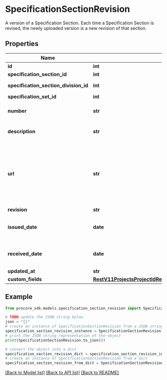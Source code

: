 # SpecificationSectionRevision

A version of a Specification Section. Each time a Specification Section is revised, the newly uploaded version is a new revision of that section.

## Properties

Name | Type | Description | Notes
------------ | ------------- | ------------- | -------------
**id** | **int** |  | [optional] 
**specification_section_id** | **int** |  | [optional] 
**specification_section_division_id** | **int** | Id of the Section Division | [optional] 
**specification_set_id** | **int** | Id of the Set | [optional] 
**number** | **str** | The number of this revision&#39;s SpecificationSection | [optional] 
**description** | **str** | The description of this revision&#39;s SpecificationSection | [optional] 
**url** | **str** | Address of SpecificationRevision PDF. This can be blank if the Specification Section was created manually without an upload, and no revisions have been uploaded yet. | [optional] 
**revision** | **str** | The revision number | [optional] 
**issued_date** | **date** | The date when the SpecificationRevision was issued by the architect | [optional] 
**received_date** | **date** | The date when the SpecificationRevision was received by the project | [optional] 
**updated_at** | **str** | Updated at | [optional] 
**custom_fields** | [**RestV11ProjectsProjectIdRecycleBinIncidentsWitnessStatementsGet200ResponseInnerCustomFields**](RestV11ProjectsProjectIdRecycleBinIncidentsWitnessStatementsGet200ResponseInnerCustomFields.md) |  | [optional] 

## Example

```python
from procore_sdk.models.specification_section_revision import SpecificationSectionRevision

# TODO update the JSON string below
json = "{}"
# create an instance of SpecificationSectionRevision from a JSON string
specification_section_revision_instance = SpecificationSectionRevision.from_json(json)
# print the JSON string representation of the object
print(SpecificationSectionRevision.to_json())

# convert the object into a dict
specification_section_revision_dict = specification_section_revision_instance.to_dict()
# create an instance of SpecificationSectionRevision from a dict
specification_section_revision_from_dict = SpecificationSectionRevision.from_dict(specification_section_revision_dict)
```
[[Back to Model list]](../README.md#documentation-for-models) [[Back to API list]](../README.md#documentation-for-api-endpoints) [[Back to README]](../README.md)


